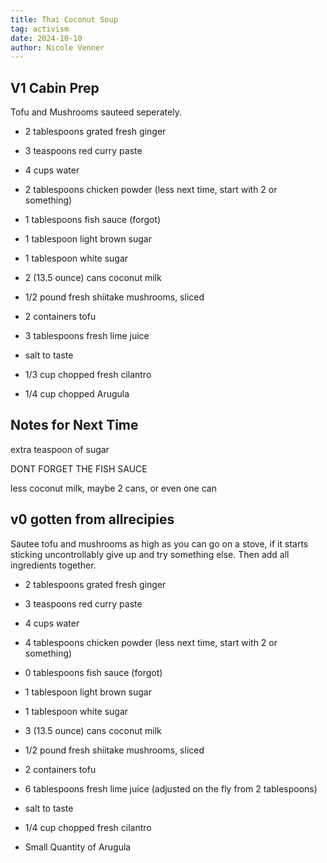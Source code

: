 ```yaml
---
title: Thai Coconut Soup
tag: activism
date: 2024-10-10
author: Nicole Venner
---
```


## V1 Cabin Prep

Tofu and Mushrooms sauteed seperately.

- 2 tablespoons grated fresh ginger

- 3 teaspoons red curry paste

- 4 cups water

- 2 tablespoons chicken powder (less next time, start with 2 or something)

- 1 tablespoons fish sauce (forgot)

- 1 tablespoon light brown sugar

- 1 tablespoon white sugar

- 2 (13.5 ounce) cans coconut milk

- 1/2 pound fresh shiitake mushrooms, sliced

- 2 containers tofu

- 3 tablespoons fresh lime juice

- salt to taste

- 1/3 cup chopped fresh cilantro

- 1/4 cup chopped Arugula

## Notes for Next Time

extra teaspoon of sugar

DONT FORGET THE FISH SAUCE

less coconut milk, maybe 2 cans, or even one can

## v0 gotten from allrecipies

Sautee tofu and mushrooms as high as you can go on a stove, if it starts sticking uncontrollably give up and try something else. Then add all ingredients together.

- 2 tablespoons grated fresh ginger

- 3 teaspoons red curry paste

- 4 cups water

- 4 tablespoons chicken powder (less next time, start with 2 or something)

- 0 tablespoons fish sauce (forgot)

- 1 tablespoon light brown sugar

- 1 tablespoon white sugar

- 3 (13.5 ounce) cans coconut milk

- 1/2 pound fresh shiitake mushrooms, sliced

- 2 containers tofu

- 6 tablespoons fresh lime juice (adjusted on the fly from 2 tablespoons)

- salt to taste

- 1/4 cup chopped fresh cilantro

- Small Quantity of Arugula
